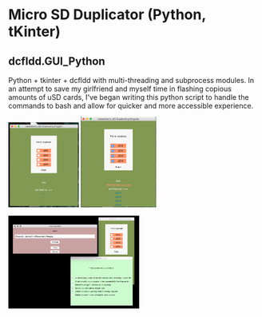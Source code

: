 # Micro SD Duplicator (Python, tKinter)                                                                                                                                                                                                                 

## dcfldd.GUI_Python
Python + tkinter + dcfldd with multi-threading and subprocess modules. In an attempt to save my girlfriend and myself time in flashing copious amounts of uSD cards, I've began writing this python script to handle the commands to bash and allow for quicker and more accessible experience.


<img src="example1.png" width="28%"/>    <img src="example2.png" width="30%"/>

<img src="relative_path1.png" width="52%"/>  

